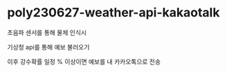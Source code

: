 # poly230627-weather-api-kakaotalk


초음파 센서를 통해 물체 인식시

기상청 api를 통해 예보 불러오기

이후 강수확률 일정 % 이상이면 예보를 내 카카오톡으로 전송
